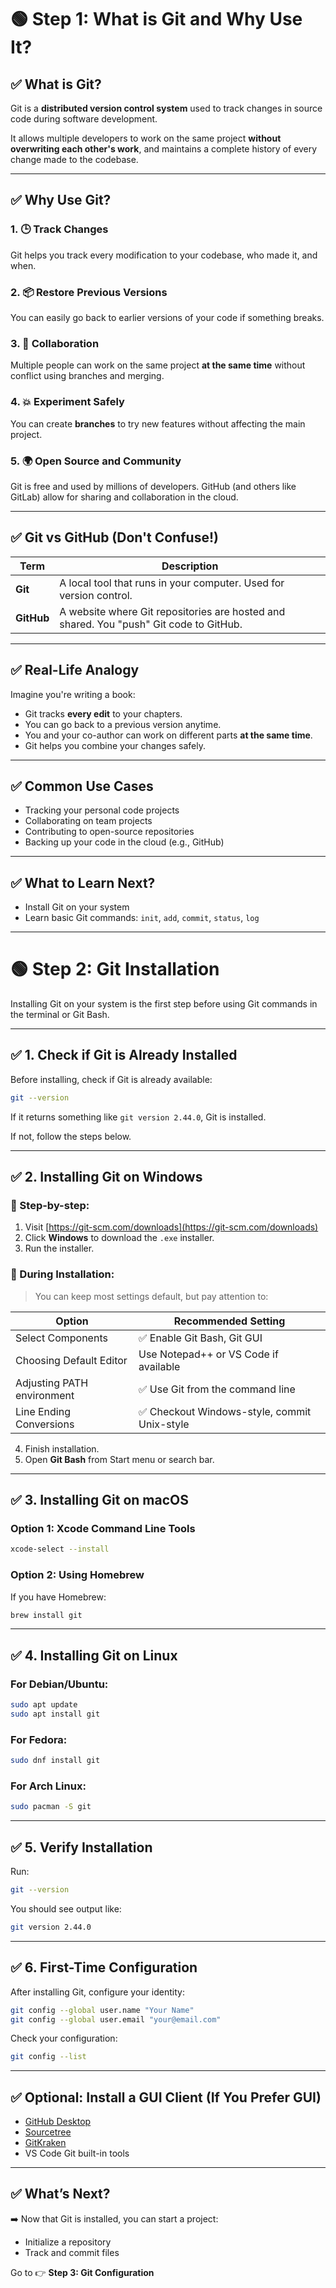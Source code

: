 # 🟢 Step 1: What is Git and Why Use It?

## ✅ What is Git?

Git is a **distributed version control system** used to track changes in source code during software development.

It allows multiple developers to work on the same project **without overwriting each other's work**, and maintains a complete history of every change made to the codebase.

---

## ✅ Why Use Git?

### 1. 🕒 Track Changes

Git helps you track every modification to your codebase, who made it, and when.

### 2. 📦 Restore Previous Versions

You can easily go back to earlier versions of your code if something breaks.

### 3. 🤝 Collaboration

Multiple people can work on the same project **at the same time** without conflict using branches and merging.

### 4. 💥 Experiment Safely

You can create **branches** to try new features without affecting the main project.

### 5. 🌍 Open Source and Community

Git is free and used by millions of developers. GitHub (and others like GitLab) allow for sharing and collaboration in the cloud.

---

## ✅ Git vs GitHub (Don't Confuse!)

| Term       | Description                                                                            |
| ---------- | -------------------------------------------------------------------------------------- |
| **Git**    | A local tool that runs in your computer. Used for version control.                     |
| **GitHub** | A website where Git repositories are hosted and shared. You "push" Git code to GitHub. |

---

## ✅ Real-Life Analogy

Imagine you're writing a book:

- Git tracks **every edit** to your chapters.
- You can go back to a previous version anytime.
- You and your co-author can work on different parts **at the same time**.
- Git helps you combine your changes safely.

---

## ✅ Common Use Cases

- Tracking your personal code projects
- Collaborating on team projects
- Contributing to open-source repositories
- Backing up your code in the cloud (e.g., GitHub)

---

## ✅ What to Learn Next?

- Install Git on your system
- Learn basic Git commands: `init`, `add`, `commit`, `status`, `log`

---

# 🟢 Step 2: Git Installation

Installing Git on your system is the first step before using Git commands in the terminal or Git Bash.

---

## ✅ 1. Check if Git is Already Installed

Before installing, check if Git is already available:

```bash
git --version
```

If it returns something like `git version 2.44.0`, Git is installed.

If not, follow the steps below.

---

## ✅ 2. Installing Git on Windows

### 🔹 Step-by-step:

1. Visit [https://git-scm.com/downloads](https://git-scm.com/downloads)
2. Click **Windows** to download the `.exe` installer.
3. Run the installer.

### 🔹 During Installation:

> You can keep most settings default, but pay attention to:

| Option                     | Recommended Setting                         |
| -------------------------- | ------------------------------------------- |
| Select Components          | ✅ Enable Git Bash, Git GUI                  |
| Choosing Default Editor    | Use Notepad++ or VS Code if available       |
| Adjusting PATH environment | ✅ Use Git from the command line             |
| Line Ending Conversions    | ✅ Checkout Windows-style, commit Unix-style |

4. Finish installation.
5. Open **Git Bash** from Start menu or search bar.

---

## ✅ 3. Installing Git on macOS

### Option 1: Xcode Command Line Tools

```bash
xcode-select --install
```

### Option 2: Using Homebrew

If you have Homebrew:

```bash
brew install git
```

---

## ✅ 4. Installing Git on Linux

### For Debian/Ubuntu:

```bash
sudo apt update
sudo apt install git
```

### For Fedora:

```bash
sudo dnf install git
```

### For Arch Linux:

```bash
sudo pacman -S git
```

---

## ✅ 5. Verify Installation

Run:

```bash
git --version
```

You should see output like:

```bash
git version 2.44.0
```

---

## ✅ 6. First-Time Configuration

After installing Git, configure your identity:

```bash
git config --global user.name "Your Name"
git config --global user.email "your@email.com"
```

Check your configuration:

```bash
git config --list
```

---

## ✅ Optional: Install a GUI Client (If You Prefer GUI)

- [GitHub Desktop](https://desktop.github.com/)
- [Sourcetree](https://www.sourcetreeapp.com/)
- [GitKraken](https://www.gitkraken.com/)
- VS Code Git built-in tools

---

## ✅ What’s Next?

➡️ Now that Git is installed, you can start a project:

- Initialize a repository
- Track and commit files

Go to 👉 **Step 3: Git Configuration**


